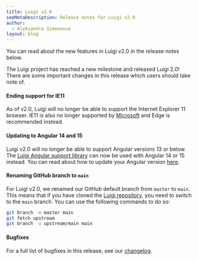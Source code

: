 ```yaml
---
title: Luigi v2.0
seoMetaDescription: Release notes for Luigi v2.0
author:
  - Aleksandra Simeonova
layout: blog
---
```


You can read about the new features in Luigi v2.0 in the release notes below.

<!-- Excerpt -->

The Luigi project has reached a new milestone and released Luigi 2.0! There are some important changes in this release which users should take note of.

#### Ending support for IE11 

As of v2.0, Luigi will no longer be able to support the Internet Explorer 11 browser. IE11 is also no longer supported by [Microsoft](https://learn.microsoft.com/en-us/lifecycle/products/internet-explorer-11) and Edge is recommended instead.

#### Updating to Angular 14 and 15 

Luigi v2.0 will no longer be able to support Angular versions 13 or below. The [Luigi Angular support library](https://docs.luigi-project.io/docs/framework-support-libraries) can now be used with Angular 14 or 15 instead. You can read about how to update your Angular version [here](https://angular.io/guide/updating). 

#### Renaming GitHub branch to `main`

For Luigi v2.0, we renamed our GitHub default branch from `master` to `main`. This means that if you have cloned the [Luigi repository](https://github.com/SAP/luigi), you need to switch to the `main` branch. You can use the following commands to do so:

```bash
git branch -m master main
git fetch upstream
git branch -u upstream/main main
```

#### Bugfixes

For a full list of bugfixes in this release, see our [changelog](https://github.com/SAP/luigi/blob/main/CHANGELOG.md).

